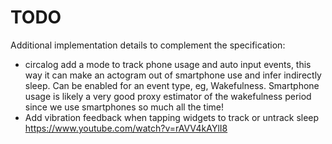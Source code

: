 # TODO

Additional implementation details to complement the specification:

* circalog add a mode to track phone usage and auto input events, this way it can make an actogram out of smartphone use and infer indirectly sleep. Can be enabled for an event type, eg, Wakefulness. Smartphone usage is likely a very good proxy estimator of the wakefulness period since we use smartphones so much all the time!
* Add vibration feedback when tapping widgets to track or untrack sleep https://www.youtube.com/watch?v=rAVV4kAYlI8
